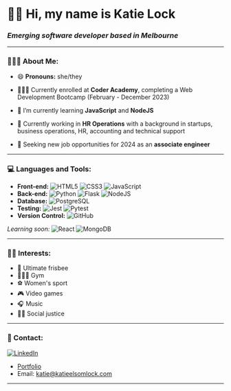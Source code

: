 # 👋🏻 Hi, my name is Katie Lock

### *Emerging software developer based in Melbourne*

___

### 🧍🏼‍♀️ About Me:

- 😄 **Pronouns:** she/they

- 👩🏼‍🎓 Currently enrolled at **Coder Academy**, completing a Web Development Bootcamp (February - December 2023)

- 🌱 I’m currently learning **JavaScript** and **NodeJS**

- 💼 Currently working in **HR Operations** with a background in startups, business operations, HR, accounting and technical support

- 🌈 Seeking new job opportunities for 2024 as an **associate engineer**

___

### 💻 Languages and Tools:

- **Front-end:** <img alt="HTML5" src="https://img.shields.io/badge/HTML5-181717?logo=html5&logoColor=white&labelColor=E34F26" /> <img alt="CSS3" src="https://img.shields.io/badge/CSS3-181717?logo=css3&logoColor=white&labelColor=1572B6" /> <img alt="JavaScript" src="https://img.shields.io/badge/JavaScript-323330?logo=javascript&logoColor=F7DF1E" />
- **Back-end:** <img alt="Python" src="https://img.shields.io/badge/Python-181717?logo=python&logoColor=white&labelColor=3776AB" /> <img alt="Flask" src="https://img.shields.io/badge/Flask-181717?logo=flask&logoColor=white" /> <img alt="NodeJS" src="https://img.shields.io/badge/NodeJS-181717?logo=nodedotjs&logoColor=white&labelColor=339933" />
- **Database:** <img alt="PostgreSQL" src="https://img.shields.io/badge/PostgreSQL-181717?logo=postgresql&logoColor=white&labelColor=4169E1" />
- **Testing:** <img alt="Jest" src="https://img.shields.io/badge/Jest-181717?logo=jest&logoColor=white&labelColor=C21325" /> <img alt="Pytest" src="https://img.shields.io/badge/Pytest-181717?logo=pytest&logoColor=white&labelColor=0A9EDC" />
- **Version Control:** <img alt="GitHub" src="https://img.shields.io/badge/Github-181717?logo=github&logoColor=white" />

*Learning soon:* <img alt="React" src="https://img.shields.io/badge/React-20232A?logo=react&logoColor=61DAFB" /> <img alt="MongoDB" src="https://img.shields.io/badge/MongoDB-181717?logo=mongodb&logoColor=white&labelColor=47A248" />
___

### 🫶🏻 Interests:

- 🥏 Ultimate frisbee
- 🏋🏼‍♂️ Gym
- ⚽️ Women's sport
- 🎮 Video games
- 🎧 Music
- 🏳️‍🌈 Social justice
___

### 📧 Contact:


<a
    href="https://www.linkedin.com/in/katielock92/"
    target="_blank">
    <img
      alt="LinkedIn"
      src="https://img.shields.io/badge/linkedin-%230077B5.svg?&style=for-the-badge&logo=linkedin&logoColor=white"
    />
  </a>

- [Portfolio](https://katieelsomlock.com)
- Email: katie@katieelsomlock.com

___





